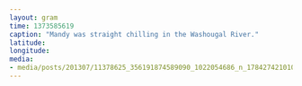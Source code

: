 ```yaml
---
layout: gram
time: 1373585619
caption: "Mandy was straight chilling in the Washougal River."
latitude: 
longitude: 
media:
- media/posts/201307/11378625_356191874589090_1022054686_n_17842742101000351.jpg
---
```

